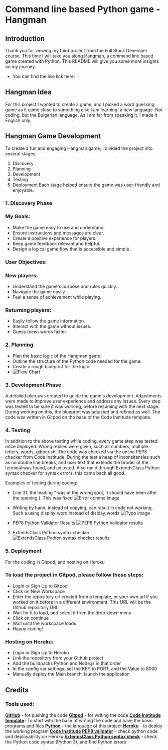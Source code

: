 # Command line based Python game - Hangman

## Introduction
Thank you for viewing my third project from the Full Stack Developer course. This time I will take you along Hangman, a command line based game created with Python.
This README will give you some more insights on my journey.
- You can find the live link here: 
## Hangman Idea
For this project I wanted to create a game, and I picked a word guessing game as it came close to something else I am learning: a new language. Not coding, but the Bulgarian language. As I am far from speaking it, I made it English only. 

## Hangman Game Development
To create a fun and engaging Hangman game, I divided the project into several stages: 
1. Discovery
2. Planning
3. Development
4. Testing
5. Deployment
Each stage helped ensure the game was user-friendly and enjoyable.
### 1. Discovery Phase
### My Goals:
- Make the game easy to use and understand.
- Ensure instructions and messages are clear.
- Create a positive experience for players.
- Keep game feedback relevant and helpful.
- Design a logical game flow that is accessible and simple.
### User Objectives:
### New players:
- Understand the game's purpose and rules quickly.
- Navigate the game easily.
- Feel a sense of achievement while playing.
### Returning players:
- Easily follow the game information.
- Interact with the game without issues.
- Guess (new) words faster. 
### 2. Planning
- Plan the basic logic of the Hangman game.
- Outline the structure of the Python code needed for the game.
- Create a rough blueprint for the logic:
- ![Flow Chart](https://github.com/Tbergius/hangman/blob/main/assets/hangman_bp.png)
### 3. Development Phase
A detailed plan was created to guide the game's development. Adjustments were made to improve user experience and address any issues. Every step was tested to be sure it was working, before resuming with the next stage. During working on this, the blueprint was adjusted and refined as well. The code was written in Gitpod on the base of the Code Institude template.
### 4. Testing
In addition to the above testing while coding, every game step was tested once deployed. Wrong replies were given, such as numbers, multiple letters, words, gibberish. 
The code was checked via the online PEP8 checker from Code Institude. During the test a heap of inconsitansies such as no double line breaks, and user text that extends the broder of the terminal was found, and adjusted.
Also ran it through ExtendsClass Python syntax checker for syntax errors, this came back all good.

Examples of testing during coding:
- Line 31, the leading " was at the wrong spot, it should have been after the opening (. This was fixed
![Error comma image](https://github.com/Tbergius/hangman/blob/main/assets/wrong_place_comma.png)

- Writing by hand, instead of copying, can result in code not working. Such a using display_word instead of display_words
![Typo image](https://github.com/Tbergius/hangman/blob/main/assets/typo_words.png)

- PEP8 Python Validator Results
![PEP8 Python Validator results](https://github.com/Tbergius/hangman/blob/main/assets/ci_pep.png)

2. ExtendsClass Python syntax checker
![ExtendsClass Python syntax checker results](https://github.com/Tbergius/hangman/blob/main/assets/extendsclass.png)


### 5. Deployment
For the coding in Gitpod, and hosting on Heroku
### To load the project in Gitpod, please follow these steps:

- Login or Sign Up to Gitpod
- Click on New Workspace
- Enter the repository url created from a template, or your own url if you worked on it before in a different environment. This URL will be the Github repository URL
- Wait for it to load, and select it from the drop-down menu
- Click on continue
- Wait until the workspace loads
- Happy coding!

### Hosting on Heroku:
- Login or Sign Up to Heroku
- Link the repository from your Github project
- Add the buildpacks Python and Node.js in that order
- In the config var settings: set the KEY to PORT, and the Value to 8000
- Manually deploy the Main branch, launch the application

## Credits
### Tools used:
[**GitHub**](https://github.com/) - for pushing the code
[**Gitpod**](https://gitpod.io/) - for writing the code
[**Code Institude template**](https://github.com/Code-Institute-Org/python-essentials-template)- To start with the base of writing the code and have the basic programs and files
[**Python**](https://en.wikipedia.org/wiki/Python_(programming_language)) - the language of this project
[**Heroku**](https://www.heroku.com/) - to deploy the working program
[**Code Institude PEP8 validator**](https://pep8ci.herokuapp.com/) - check python code and deployability on Heroku
[**ExtendsClass Python syntax check**](https://extendsclass.com/python-tester.html) - check the Python code syntax (Python 3), and find Python errors